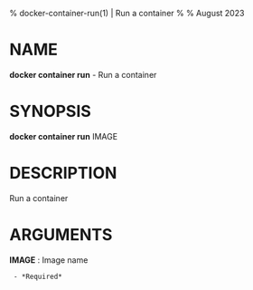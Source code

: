 % docker-container-run(1) | Run a container
% 
% August 2023

NAME
==================================================

**docker container run** - Run a container

SYNOPSIS
==================================================

**docker container run** IMAGE

DESCRIPTION
==================================================

Run a container


ARGUMENTS
==================================================

**IMAGE**
:    Image name

     - *Required*

